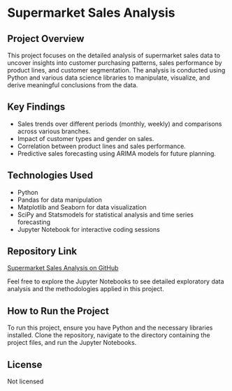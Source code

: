 # Supermarket Sales Analysis

## Project Overview
This project focuses on the detailed analysis of supermarket sales data to uncover insights into customer purchasing patterns, sales performance by product lines, and customer segmentation. The analysis is conducted using Python and various data science libraries to manipulate, visualize, and derive meaningful conclusions from the data.

## Key Findings
- Sales trends over different periods (monthly, weekly) and comparisons across various branches.
- Impact of customer types and gender on sales.
- Correlation between product lines and sales performance.
- Predictive sales forecasting using ARIMA models for future planning.

## Technologies Used
- Python
- Pandas for data manipulation
- Matplotlib and Seaborn for data visualization
- SciPy and Statsmodels for statistical analysis and time series forecasting
- Jupyter Notebook for interactive coding sessions

## Repository Link
[Supermarket Sales Analysis on GitHub](https://github.com/victormakhuba/https-github.com-victormakhuba-Supermarket-Sales-Analysis/blob/main/Supermarket-Sales.ipynb)

Feel free to explore the Jupyter Notebooks to see detailed exploratory data analysis and the methodologies applied in this project.

## How to Run the Project
To run this project, ensure you have Python and the necessary libraries installed. Clone the repository, navigate to the directory containing the project files, and run the Jupyter Notebooks.

## License
Not licensed
